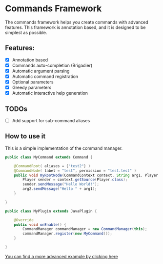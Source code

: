 # Commands Framework
The commands framework helps you create commands with advanced features. 
This framework is annotation based, and it is designed
to be simplest as possible.

## Features:
 - [x] Annotation based
 - [x] Commands auto-completion (Brigadier)
 - [x] Automatic argument parsing
 - [x] Automatic command registration
 - [x] Optional parameters
 - [x] Greedy parameters
 - [x] Automatic interactive help generation

## TODOs
 - [ ] Add support for sub-command aliases

## How to use it
This is a simple implementation of the command manager.

```java
public class MyCommand extends Command {

    @CommandRoot( aliases = {"test2"} )
    @CommandNode( label = "test", permission = "test.test" )
    public void myRootNode(CommandContext context, String arg1, Player arg2) {
        Player sender = context.getSource(Player.class);
        sender.sendMessage("Hello World!");
        arg2.sendMessage("Hello " + arg1);
    }

}

public class MyPlugin extends JavaPlugin {

    @Override
    public void onEnable() {
        CommandManager commandManager = new CommandManager(this);
        commandManager.register(new MyCommand());
    }

}
```
[You can find a more advanced example by clicking here](https://github.com/MP-MC/Commands-Framework/tree/master/example-plugin/src/main/java/tk/empee/demo)
